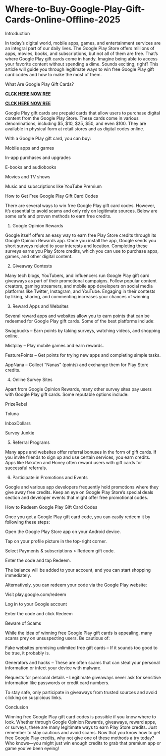 # Where-to-Buy-Google-Play-Gift-Cards-Online-Offline-2025
Introduction

In today’s digital world, mobile apps, games, and entertainment services are an integral part of our daily lives. The Google Play Store offers millions of apps, movies, books, and subscriptions, but not all of them are free. That’s where Google Play gift cards come in handy. Imagine being able to access your favorite content without spending a dime. Sounds exciting, right? This article will guide you through legitimate ways to win free Google Play gift card codes and how to make the most of them.

What Are Google Play Gift Cards?

**[CLCK HERE NOW REE](https://tinyurl.com/google-paly-2025)**

**[CLCK HERE NOW REE](https://tinyurl.com/google-paly-2025)**

Google Play gift cards are prepaid cards that allow users to purchase digital content from the Google Play Store. These cards come in various denominations, including $5, $10, $25, $50, and even $100. They are available in physical form at retail stores and as digital codes online.

With a Google Play gift card, you can buy:

Mobile apps and games

In-app purchases and upgrades

E-books and audiobooks

Movies and TV shows

Music and subscriptions like YouTube Premium

How to Get Free Google Play Gift Card Codes

There are several ways to win free Google Play gift card codes. However, it’s essential to avoid scams and only rely on legitimate sources. Below are some safe and proven methods to earn free credits.

1. Google Opinion Rewards

Google itself offers an easy way to earn free Play Store credits through its Google Opinion Rewards app. Once you install the app, Google sends you short surveys related to your interests and location. Completing these surveys earns you Play Store credits, which you can use to purchase apps, games, and other digital content.

2. Giveaway Contests

Many tech blogs, YouTubers, and influencers run Google Play gift card giveaways as part of their promotional campaigns. Follow popular content creators, gaming streamers, and mobile app developers on social media platforms like Twitter, Instagram, and YouTube. Engaging in their contests by liking, sharing, and commenting increases your chances of winning.

3. Reward Apps and Websites

Several reward apps and websites allow you to earn points that can be redeemed for Google Play gift cards. Some of the best platforms include:

Swagbucks – Earn points by taking surveys, watching videos, and shopping online.

Mistplay – Play mobile games and earn rewards.

FeaturePoints – Get points for trying new apps and completing simple tasks.

AppNana – Collect “Nanas” (points) and exchange them for Play Store credits.

4. Online Survey Sites

Apart from Google Opinion Rewards, many other survey sites pay users with Google Play gift cards. Some reputable options include:

PrizeRebel

Toluna

InboxDollars

Survey Junkie

5. Referral Programs

Many apps and websites offer referral bonuses in the form of gift cards. If you invite friends to sign up and use certain services, you earn credits. Apps like Rakuten and Honey often reward users with gift cards for successful referrals.

6. Participate in Promotions and Events

Google and various app developers frequently hold promotions where they give away free credits. Keep an eye on Google Play Store’s special deals section and developer events that might offer free promotional codes.

How to Redeem Google Play Gift Card Codes

Once you get a Google Play gift card code, you can easily redeem it by following these steps:

Open the Google Play Store app on your Android device.

Tap on your profile picture in the top-right corner.

Select Payments & subscriptions > Redeem gift code.

Enter the code and tap Redeem.

The balance will be added to your account, and you can start shopping immediately.

Alternatively, you can redeem your code via the Google Play website:

Visit play.google.com/redeem

Log in to your Google account

Enter the code and click Redeem

Beware of Scams

While the idea of winning free Google Play gift cards is appealing, many scams prey on unsuspecting users. Be cautious of:

Fake websites promising unlimited free gift cards – If it sounds too good to be true, it probably is.

Generators and hacks – These are often scams that can steal your personal information or infect your device with malware.

Requests for personal details – Legitimate giveaways never ask for sensitive information like passwords or credit card numbers.

To stay safe, only participate in giveaways from trusted sources and avoid clicking on suspicious links.

Conclusion

Winning free Google Play gift card codes is possible if you know where to look. Whether through Google Opinion Rewards, giveaways, reward apps, or surveys, there are many legitimate ways to earn Play Store credits. Just remember to stay cautious and avoid scams. Now that you know how to get free Google Play credits, why not give one of these methods a try today? Who knows—you might just win enough credits to grab that premium app or game you’ve been eyeing!
